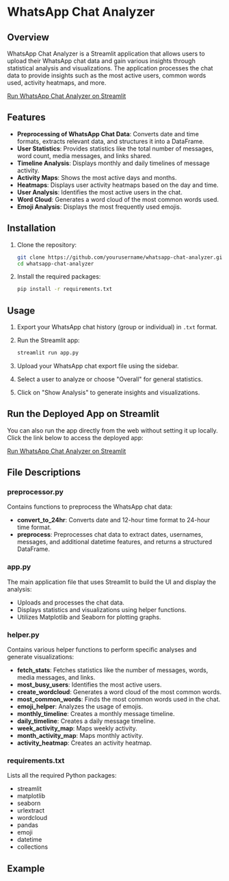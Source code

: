 # WhatsApp Chat Analyzer

## Overview

WhatsApp Chat Analyzer is a Streamlit application that allows users to upload their WhatsApp chat data and gain various insights through statistical analysis and visualizations. The application processes the chat data to provide insights such as the most active users, common words used, activity heatmaps, and more.

<a href="https://whatsappchatanalysis777.streamlit.app//" target="_blank">Run WhatsApp Chat Analyzer on Streamlit</a>


## Features

- **Preprocessing of WhatsApp Chat Data**: Converts date and time formats, extracts relevant data, and structures it into a DataFrame.
- **User Statistics**: Provides statistics like the total number of messages, word count, media messages, and links shared.
- **Timeline Analysis**: Displays monthly and daily timelines of message activity.
- **Activity Maps**: Shows the most active days and months.
- **Heatmaps**: Displays user activity heatmaps based on the day and time.
- **User Analysis**: Identifies the most active users in the chat.
- **Word Cloud**: Generates a word cloud of the most common words used.
- **Emoji Analysis**: Displays the most frequently used emojis.

## Installation

1. Clone the repository:
    ```sh
    git clone https://github.com/yourusername/whatsapp-chat-analyzer.git
    cd whatsapp-chat-analyzer
    ```

2. Install the required packages:
    ```sh
    pip install -r requirements.txt
    ```

## Usage

1. Export your WhatsApp chat history (group or individual) in `.txt` format.
2. Run the Streamlit app:
    ```sh
    streamlit run app.py
    ```

3. Upload your WhatsApp chat export file using the sidebar.

4. Select a user to analyze or choose "Overall" for general statistics.

5. Click on "Show Analysis" to generate insights and visualizations.

## Run the Deployed App on Streamlit

You can also run the app directly from the web without setting it up locally. Click the link below to access the deployed app:

[Run WhatsApp Chat Analyzer on Streamlit](https://whatsappchatanalysis777.streamlit.app/)





## File Descriptions

### preprocessor.py

Contains functions to preprocess the WhatsApp chat data:

- **convert_to_24hr**: Converts date and 12-hour time format to 24-hour time format.
- **preprocess**: Preprocesses chat data to extract dates, usernames, messages, and additional datetime features, and returns a structured DataFrame.

### app.py

The main application file that uses Streamlit to build the UI and display the analysis:

- Uploads and processes the chat data.
- Displays statistics and visualizations using helper functions.
- Utilizes Matplotlib and Seaborn for plotting graphs.

### helper.py

Contains various helper functions to perform specific analyses and generate visualizations:

- **fetch_stats**: Fetches statistics like the number of messages, words, media messages, and links.
- **most_busy_users**: Identifies the most active users.
- **create_wordcloud**: Generates a word cloud of the most common words.
- **most_common_words**: Finds the most common words used in the chat.
- **emoji_helper**: Analyzes the usage of emojis.
- **monthly_timeline**: Creates a monthly message timeline.
- **daily_timeline**: Creates a daily message timeline.
- **week_activity_map**: Maps weekly activity.
- **month_activity_map**: Maps monthly activity.
- **activity_heatmap**: Creates an activity heatmap.

### requirements.txt

Lists all the required Python packages:

- streamlit
- matplotlib
- seaborn
- urlextract
- wordcloud
- pandas
- emoji
- datetime
- collections

## Example



